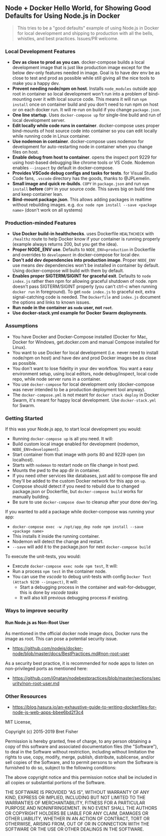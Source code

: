 ## Node + Docker Hello World, for Showing Good Defaults for Using Node.js in Docker

> This tries to be a "good defaults" example of using Node.js in Docker for local development and shipping to production with all the bells, whistles, and best practices. Issues/PR welcome.

### Local Development Features

 - **Dev as close to prod as you can**. docker-compose builds a local development image that is just like production image except for the below dev-only features needed in image. Goal is to have dev env be as close to test and prod as possible while still giving all the nice tools to make you a happy dev.
 - **Prevent needing node/npm on host**. Installs `node_modules` outside app root in container so local development won't run into a problem of bind-mounting over it with local source code. This means it will run `npm install` once on container build and you don't need to run npm on host or on each docker run. It will re-run on build if you change `package.json`.
 - **One line startup**. Uses `docker-compose up` for single-line build and run of local development server.
 - **Edit locally while code runs in container**. docker-compose uses proper bind-mounts of host source code into container so you can edit locally while running code in Linux container.
 - **Use nodemon in container**. docker-compose uses nodemon for development for auto-restarting node in container when you change files on host.
 - **Enable debug from host to container**. opens the inspect port 9229 for using host-based debugging like chrome tools or VS Code. Nodemon enables `--inspect` by default in docker-compose.
 - **Provides VSCode debug configs and tasks for tests**. for Visual Studio Code fans, `.vscode` directory has the goods, thanks to @JPLemelin.
 - **Small image and quick re-builds**. `COPY` in `package.json` and run `npm install` **before** `COPY` in your source code. This saves big on build time and keep container lean.
 - **Bind-mount package.json**. This allows adding packages in realtime without rebuilding images. e.g. `dce node npm install --save <package name>` (dosn't work on all systems)


### Production-minded Features

 - **Use Docker build-in healthchecks**. uses Dockerfile `HEALTHCHECK` with `/healthz` route to help Docker know if your container is running properly (example always returns 200, but you get the idea).
 - **Proper NODE_ENV use**. Defaults to `NODE_ENV=production` in Dockerfile and overrides to `development` in docker-compose for local dev.
 - **Don't add dev dependencies into production image**. Proper `NODE_ENV` use means dev dependencies won't be installed in container by default. Using docker-compose will build with them by default.
 - **Enables proper SIGTERM/SIGINT for graceful exit**. Defaults to `node index.js` rather then npm for allowing graceful shutdown of node. npm doesn't pass SIGTERM/SIGINT properly (you can't ctrl-c when running `docker run` in foreground). To get `node index.js` to graceful exit, extra signal-catching code is needed. The `Dockerfile` and `index.js` document the options and links to known issues.
 - **Run node in the container as `node` user, not `root`**. 
 - **Use docker-stack.yml example for Docker Swarm deployments**.


### Assumptions

 - You have Docker and Docker-Compose installed (Docker for Mac, Docker for Windows, get.docker.com and manual Compose installed for Linux).
 - You want to use Docker for local development (i.e. never need to install node/npm on host) and have dev and prod Docker images be as close as possible.
 - You don't want to lose fidelity in your dev workflow. You want a easy environment setup, using local editors, node debug/inspect, local code repo, while node server runs in a container.
 - You use `docker-compose` for local development only (docker-compose was never intended to be a production deployment tool anyway).
 - The `docker-compose.yml` is not meant for `docker stack deploy` in Docker Swarm, it's meant for happy local development. Use `docker-stack.yml` for Swarm.

 
### Getting Started

If this was your Node.js app, to start local development you would:

 - Running `docker-compose up` is all you need. It will:
 - Build custom local image enabled for development (nodemon, `NODE_ENV=development`).
 - Start container from that image with ports 80 and 9229 open (on localhost).
 - Starts with `nodemon` to restart node on file change in host pwd.
 - Mounts the pwd to the app dir in container.
 - If you need other services like databases, just add to compose file and they'll be added to the custom Docker network for this app on `up`.
 - Compose should detect if you need to rebuild due to changed package.json or Dockerfile, but `docker-compose build` works for manually building.
 - Be sure to use `docker-compose down` to cleanup after your done dev'ing.

If you wanted to add a package while docker-compose was running your app:
 - `docker-compose exec -w /opt/app_dep node npm install --save <package name>`
 - This installs it inside the running container.
 - Nodemon will detect the change and restart.
 - `--save` will add it to the package.json for next `docker-compose build`

To execute the unit-tests, you would:
 - Execute `docker-compose exec node npm test`, It will:
 - Run a process `npm test` in the container node.
 - You can use the *vscode* to debug unit-tests with config `Docker Test (Attach 9230 --inspect)`, It will:
   - Start a debugging process in the container and wait-for-debugger, this is done by *vscode tasks*
   - It will also kill previous debugging process if existing.

### Ways to improve security

#### Run Node.js as Non-Root User

As mentioned in the official docker node image docs, Docker runs the image as root. This can pose a potential security issue.
  - https://github.com/nodejs/docker-node/blob/master/docs/BestPractices.md#non-root-user

As a security best practice, it is recommended for node apps to listen on non-privileged ports as mentioned here:
  - https://github.com/i0natan/nodebestpractices/blob/master/sections/security/non-root-user.md

### Other Resources

 - https://blog.hasura.io/an-exhaustive-guide-to-writing-dockerfiles-for-node-js-web-apps-bbee6bd2f3c4

MIT License, 

Copyright (c) 2015-2019 Bret Fisher

Permission is hereby granted, free of charge, to any person obtaining a copy
of this software and associated documentation files (the "Software"), to deal
in the Software without restriction, including without limitation the rights
to use, copy, modify, merge, publish, distribute, sublicense, and/or sell
copies of the Software, and to permit persons to whom the Software is
furnished to do so, subject to the following conditions:

The above copyright notice and this permission notice shall be included in all
copies or substantial portions of the Software.

THE SOFTWARE IS PROVIDED "AS IS", WITHOUT WARRANTY OF ANY KIND, EXPRESS OR
IMPLIED, INCLUDING BUT NOT LIMITED TO THE WARRANTIES OF MERCHANTABILITY,
FITNESS FOR A PARTICULAR PURPOSE AND NONINFRINGEMENT. IN NO EVENT SHALL THE
AUTHORS OR COPYRIGHT HOLDERS BE LIABLE FOR ANY CLAIM, DAMAGES OR OTHER
LIABILITY, WHETHER IN AN ACTION OF CONTRACT, TORT OR OTHERWISE, ARISING FROM,
OUT OF OR IN CONNECTION WITH THE SOFTWARE OR THE USE OR OTHER DEALINGS IN THE
SOFTWARE.
